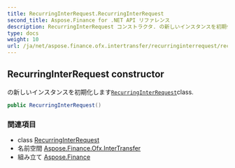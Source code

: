 ```yaml
---
title: RecurringInterRequest.RecurringInterRequest
second_title: Aspose.Finance for .NET API リファレンス
description: RecurringInterRequest コンストラクタ. の新しいインスタンスを初期化しますRecurringInterRequestclass.
type: docs
weight: 10
url: /ja/net/aspose.finance.ofx.intertransfer/recurringinterrequest/recurringinterrequest/
---
```

## RecurringInterRequest constructor

の新しいインスタンスを初期化します[`RecurringInterRequest`](../)class.

```csharp
public RecurringInterRequest()
```

### 関連項目

* class [RecurringInterRequest](../)
* 名前空間 [Aspose.Finance.Ofx.InterTransfer](../../recurringinterrequest/)
* 組み立て [Aspose.Finance](../../../)


